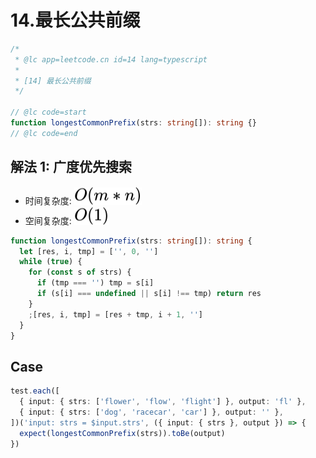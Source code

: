 # 14.最长公共前缀

```ts
/*
 * @lc app=leetcode.cn id=14 lang=typescript
 *
 * [14] 最长公共前缀
 */

// @lc code=start
function longestCommonPrefix(strs: string[]): string {}
// @lc code=end
```

## 解法 1: 广度优先搜索

- 时间复杂度: <!-- $O(m*n)$ --> <img style="transform: translateY(0.1em); background: white;" src="./svg/o-m-*-n.svg" alt="O(m*n)">
- 空间复杂度: <!-- $O(1)$ --> <img style="transform: translateY(0.1em); background: white;" src="./svg/o-1.svg" alt="O(1)">

```ts
function longestCommonPrefix(strs: string[]): string {
  let [res, i, tmp] = ['', 0, '']
  while (true) {
    for (const s of strs) {
      if (tmp === '') tmp = s[i]
      if (s[i] === undefined || s[i] !== tmp) return res
    }
    ;[res, i, tmp] = [res + tmp, i + 1, '']
  }
}
```

## Case

```ts
test.each([
  { input: { strs: ['flower', 'flow', 'flight'] }, output: 'fl' },
  { input: { strs: ['dog', 'racecar', 'car'] }, output: '' },
])('input: strs = $input.strs', ({ input: { strs }, output }) => {
  expect(longestCommonPrefix(strs)).toBe(output)
})
```
